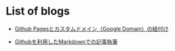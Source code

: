 # List of blogs

- [Github Pagesとカスタムドメイン（Google Domain）の紐付け](202207150940.md)

- [Githubを利用したMarkdownでの記事執筆](202207150918.md)